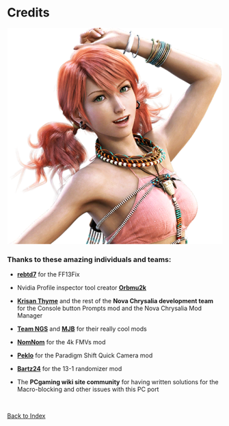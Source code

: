 # Credits

![img](images/credits/chr_cre_img.png)

### Thanks to these amazing individuals and teams:

- **<ins>rebtd7</ins>** for the FF13Fix
    
- Nvidia Profile inspector tool creator **<ins>Orbmu2k</ins>**
  
- **<ins>Krisan Thyme</ins>** and the rest of the **Nova Chrysalia development team** for the Console button Prompts mod and the Nova Chrysalia Mod Manager
  
- **<ins>Team NGS</ins>** and **<ins>MJB</ins>** for their really cool mods
  
- **<ins>NomNom</ins>** for the 4k FMVs mod
  
- **<ins>Peklo</ins>** for the Paradigm Shift Quick Camera mod
  
- **<ins>Bartz24</ins>** for the 13-1 randomizer mod
  
- The **PCgaming wiki site community** for having written solutions for the Macro-blocking and other issues with this PC port

<br>

[Back to Index](index.md)    
